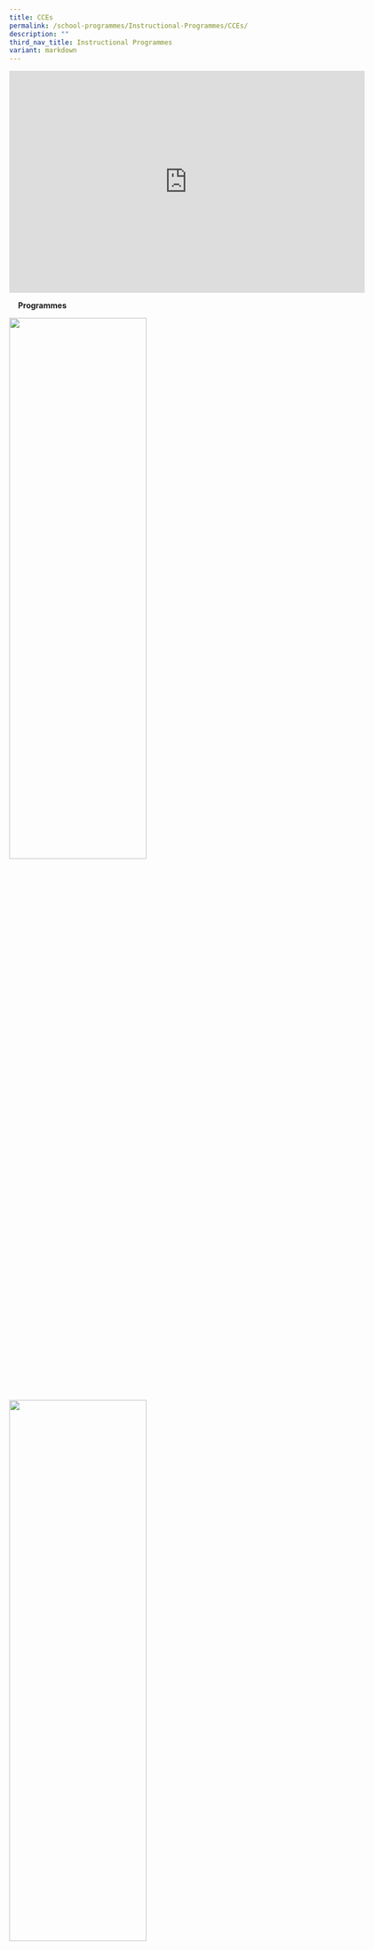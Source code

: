 ```yaml
---
title: CCEs
permalink: /school-programmes/Instructional-Programmes/CCEs/
description: ""
third_nav_title: Instructional Programmes
variant: markdown
---
```

<center><iframe allowfullscreen="true" height="400" width="640" frameborder="0" src="https://docs.google.com/presentation/d/e/2PACX-1vQdOv8qLJIGhhsoXINFZFewUtTAJ9Y2imaYJFe64O1cTktmeZcWxFzHIK64X_g9EpwT5iNQ3AHK1tYt/embed?start=false&amp;loop=false&amp;delayms=3000"></iframe></center>



&nbsp;&nbsp;&nbsp;&nbsp;<label for="accordion2"><b>Programmes</b></label>


 <p> <img style="width:70%;height:50%" src="/images/Instructional%20Programmes/CCE/CCP01.jpg">
			<img style="width:70%;height:50%" src="/images/Instructional%20Programmes/CCE/CCP02.jpg"><br><br>
			
<b>Values in Action (VIA)</b><br><br>  

Values in Action (VIA) are learning experiences that support students’ development as socially responsible citizens who contribute meaningfully to the community, through the learning and application of values, knowledge and skills.<br><br>  
  
<a href="/Values-in-Action/">Please Click Here to Read More</a>  

  

<b>Citizenship Education (National Education)</b><br><br>  

*   Total Defence Day at OSS
*   International Friendship Day at OSS
*   Racial Harmony Day at OSS
*   National Day Celebrations at OSS

<a href="/Citizen-Education-National-Education/">Please Click Here to Read More</a>

  

<b>Cyberwellness</b><br><br>  

  

The Cyber Wellness Framework guides schools in planning for a cyber wellness programme.&nbsp;The Framework focuses on developing the child’s instinct to protect himself and empower him to take responsibility for his own well-being in cyberspace.<br><br>&nbsp;

  

<a href="/Cyberwellness/">Please Click Here to Read More</a>

  

  

  

<b>Sexuality Education</b><br><br>


Sexuality Education (SEd) in schools is about enabling students to understand the physiological, social and emotional changes they experience as they mature, develop healthy and rewarding relationships including those with members of the opposite sex, and make wise, informed and responsible decisions on sexuality matters.  
  
<a href="/school-programmes/Sexuality-Education/">Please Click Here to Read More</a>
	 
</p>